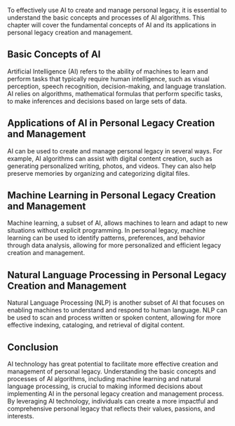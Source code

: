 
To effectively use AI to create and manage personal legacy, it is essential to understand the basic concepts and processes of AI algorithms. This chapter will cover the fundamental concepts of AI and its applications in personal legacy creation and management.

Basic Concepts of AI
--------------------

Artificial Intelligence (AI) refers to the ability of machines to learn and perform tasks that typically require human intelligence, such as visual perception, speech recognition, decision-making, and language translation. AI relies on algorithms, mathematical formulas that perform specific tasks, to make inferences and decisions based on large sets of data.

Applications of AI in Personal Legacy Creation and Management
-------------------------------------------------------------

AI can be used to create and manage personal legacy in several ways. For example, AI algorithms can assist with digital content creation, such as generating personalized writing, photos, and videos. They can also help preserve memories by organizing and categorizing digital files.

Machine Learning in Personal Legacy Creation and Management
-----------------------------------------------------------

Machine learning, a subset of AI, allows machines to learn and adapt to new situations without explicit programming. In personal legacy, machine learning can be used to identify patterns, preferences, and behavior through data analysis, allowing for more personalized and efficient legacy creation and management.

Natural Language Processing in Personal Legacy Creation and Management
----------------------------------------------------------------------

Natural Language Processing (NLP) is another subset of AI that focuses on enabling machines to understand and respond to human language. NLP can be used to scan and process written or spoken content, allowing for more effective indexing, cataloging, and retrieval of digital content.

Conclusion
----------

AI technology has great potential to facilitate more effective creation and management of personal legacy. Understanding the basic concepts and processes of AI algorithms, including machine learning and natural language processing, is crucial to making informed decisions about implementing AI in the personal legacy creation and management process. By leveraging AI technology, individuals can create a more impactful and comprehensive personal legacy that reflects their values, passions, and interests.
